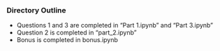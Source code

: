 ### Directory Outline
* Questions 1 and 3 are completed in “Part 1.ipynb” and “Part 3.ipynb”
* Question 2 is completed in “part_2.ipynb”
* Bonus is completed in bonus.ipynb
